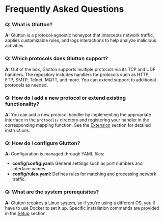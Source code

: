 # Frequently Asked Questions

### Q: What is Glutton?
**A:** Glutton is a protocol-agnostic honeypot that intercepts network traffic, applies customizable rules, and logs interactions to help analyze malicious activities.

### Q: Which protocols does Glutton support?
**A:** Out of the box, Glutton supports multiple protocols via its TCP and UDP handlers. The repository includes handlers for protocols such as HTTP, FTP, SMTP, Telnet, MQTT, and more. You can extend support to additional protocols as needed.

### Q: How do I add a new protocol or extend existing functionality?
**A:** You can add a new protocol handler by implementing the appropriate interface in the `protocols/` directory and registering your handler in the corresponding mapping function. See the [Extension](extension.md) section for detailed instructions.

### Q: How do I configure Glutton?
**A:** Configuration is managed through YAML files:
- **config/config.yaml:** General settings such as port numbers and interface names.
- **config/rules.yaml:** Defines rules for matching and processing network traffic.

### Q: What are the system prerequisites?
**A:** Glutton requires a Linux system, so if you're using a different OS, you'll have to use Docker to set it up. Specific installation commands are provided in the [Setup](setup.md) section.
